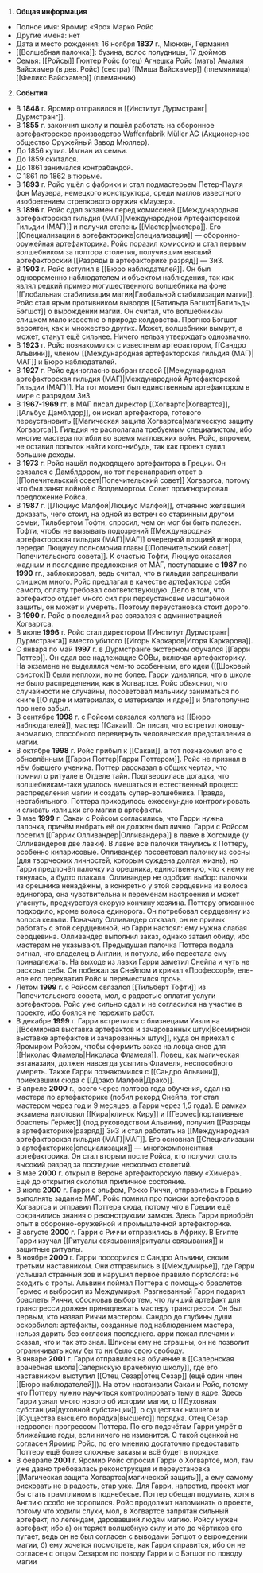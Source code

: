 1. **Общая информация**
 - Полное имя: Яромир «Яро» Марко Ройс
 - Другие имена: нет
 - Дата и место рождения: 16 ноября **1837** г., Мюнхен, Германия
 - [[Волшебная палочка]]: бузина, волос полудницы, 17 дюймов
 - Семья: [[Ройсы]]
    Гюнтер Ройс (отец)
    Агнешка Ройс (мать)
    Амалия Вайсхамер (в дев. Ройс) (сестра)
    [[Миша Вайсхамер]] (племянница)
    [[Феликс Вайсхамер]] (племянник)

2. **События**
 - В **1848** г. Яромир отправился в [[Институт Дурмстранг|Дурмстранг]].
 - В **1855** г. закончил школу и пошёл работать на оборонное артефакторское производство Waffenfabrik Müller AG (Акционерное общество Оружейный Завод Мюллер).
 - До 1856 кутил. Изгнан из семьи.
 - До 1859 скитался.
 - До 1861 занимался контрабандой.
 - С 1861 по 1862 в тюрьме.
 - В **1893** г. Ройс ушёл с фабрики и стал подмастерьем Петер-Пауля фон Маузера, немецкого конструктора, среди маглов известного изобретением стрелкового оружия «Маузер».
 - В **1896** г. Ройс сдал экзамен перед комиссией [[Международная артефакторская гильдия (МАГ)|Международной Артефакторской Гильдии (МАГ)]] и получил степень [[Мастер|мастера]]. Его [[Специализации в артефакторике|специализация]] — оборонно-оружейная артефакторика. Ройс поразил комиссию и стал первым волшебником за полтора столетия, получившим высший артефакторский [[Разряды в артефакторике|разряд]] — 3и3.
 - В **1903** г. Ройс вступил в [[Бюро наблюдателей]]. Он был одновременно наблюдателем и объектом наблюдения, так как являл редкий пример могущественного волшебника на фоне [[Глобальная стабилизация магии|Глобальной стабилизации магии]]. Ройс стал ярым противником выводов [[Батильда Бэгшот|Батильды Бэгшот]] о вырождении магии. Он считал, что волшебникам слишком мало известно о природе колдовства. Прогноз Бэгшот вероятен, как и множество других. Может, волшебники вымрут, а может, станут ещё сильнее. Ничего нельзя утверждать однозначно.
 - В **1923** г. Ройс познакомился с известным артефактором, [[Сандро Альвини]], членом [[Международная артефакторская гильдия (МАГ)|МАГ]] и Бюро наблюдателей.
 - В **1927** г. Ройс единогласно выбран главой [[Международная артефакторская гильдия (МАГ)|Международной Артефакторской Гильдии (МАГ)]]. На тот момент был единственным артефактором в мире с разрядом 3и3.
 - В **1967-1969** гг. в МАГ писал директор [[Хогвартс|Хогвартса]], [[Альбус Дамблдор]], он искал артефактора, готового переустановить [[Магическая защита Хогвартса|магическую защиту Хогвартса]]. Гильдия не располагала требуемым специалистом, ибо многие мастера погибли во время магловских войн. Ройс, впрочем, не оставил попыток найти кого-нибудь, так как проект сулил большие доходы.
 - В **1973** г. Ройс нашёл подходящего артефактора в Греции. Он связался с Дамблдором, но тот перенаправил ответ в [[Попечительский совет|Попечительский совет]] Хогвартса, потому что был занят войной с Волдемортом. Совет проигнорировал предложение Ройса.
 - В **1987** г. [[Люциус Малфой|Люциус Малфой]], отчаянно желавший доказать, чего стоил, на одной из встреч со старинным другом семьи, Тильбертом Тофти, спросил, чем он мог бы быть полезен. Тофти, чтобы не вызывать подозрений [[Международная артефакторская гильдия (МАГ)|МАГ]] очередной порцией игнора, передал Люциусу полномочия главы [[Попечительский совет|Попечительского совета]]. К счастью Тофти, Люциус оказался жадным и последние предложения от МАГ, поступавшие с **1987** по **1990** гг., заблокировал, ведь считал, что в гильдии запрашивали слишком много. Ройс предлагал в качестве артефактора себя самого, оплату требовал соответствующую. Дело в том, что артефактор отдаёт много сил при переустановке масштабной защиты, он может и умереть. Поэтому переустановка стоит дорого.
 - В **1990** г. Ройс в последний раз связался с администрацией Хогвартса.
 - В июле **1996** г. Ройс стал директором [[Институт Дурмстранг|Дурмстранга]] вместо убитого [[Игорь Каркаров|Игоря Каркарова]].
 - С января по май **1997** г. в Дурмстранге экстерном обучался [[Гарри Поттер]]. Он сдал все надлежащие СОВы, включая артефакторику. На экзамене не выделялся чем-то особенным, его идеи ([[Шоковый свисток]]) были неплохи, но не более. Гарри удивлялся, что в школе не было распределения, как в Хогвартсе. Ройс объяснил, что случайности не случайны, посоветовал мальчику заниматься по книге [[О ядре и материалах, о материалах и ядре]] и благополучно про него забыл.
 - В сентябре **1998** г. с Ройсом связался коллега из [[Бюро наблюдателей]], мастер [[Сакаи]]. Он писал, что встретил юношу-аномалию, способного перевернуть человеческие представления о магии.
 - В октябре **1998** г. Ройс прибыл к [[Сакаи]], а тот познакомил его с обновлённым [[Гарри Поттер|Гарри Поттером]]. Ройс не признал в нём бывшего ученика. Поттер рассказал в общих чертах, что помнил о ритуале в Отделе тайн. Подтвердилась догадка, что волшебникам-таки удалось вмешаться в естественный процесс распределения магии и создать супер-волшебника. Правда, нестабильного. Поттера приходилось ежесекундно контролировать и сливать излишки его магии в артефакты.
 - В мае **1999** г. Сакаи с Ройсом согласились, что Гарри нужна палочка, причём выбрать её он должен был лично. Гарри с Ройсом посетил [[Гаррик Олливандер|Олливандера]] в лавке в Хогсмиде (у Олливандеров две лавки). В лавке все палочки тянулись к Поттеру, особенно кипарисовые. Олливандер посоветовал палочку из сосны (для творческих личностей, которым суждена долгая жизнь), но Гарри предпочёл палочку из орешника, единственную, что к нему не тянулась, а будто плакала. Олливандер не одобрил выбор: палочки из орешника ненадёжны, а конкретно у этой сердцевина из волоса единогора, она чувствительна к переменам настроения и может угаснуть, предчувствуя скорую кончину хозяина. Поттеру описанное подходило, кроме волоса единорога. Он потребовал сердцевину из волоса кельпи. Поначалу Олливандер отказал, он не привык работать с этой сердцевиной, но Гарри настоял: ему нужна слабая сердцевина. Олливандер выполнил заказ, однако затаил обиду, ибо мастерам не указывают. Предыдушая палочка Поттера подала сигнал, что владелец в Англии, и потухла, ибо перестала ему принадлежать. На выходе из лавки Гарри заметил Снейпа и чуть не раскрыл себя. Он побежал за Снейпом и кричал «Профессор!», еле-еле его перехватил Ройс и переместился прочь.
 - Летом **1999** г. с Ройсом связался [[Тильберт Тофти]] из Попечительского совета, мол, с радостью оплатит услуги артефактора. Ройс уже сильно сдал и не согласился на участие в проекте, ибо боялся не пережить работ.
 - В декабре **1999** г. Гарри встретился с близнецами Уизли на [[Всемирная выставка артефактов и зачарованных штук|Всемирной выставке артефактов и зачарованных штук]], куда он приехал с Яромиром Ройсом, чтобы оформить заказ на ловца снов для [[Николас Фламель|Николаса Фламеля]]. Ловец, как магическая эвтаназаия, должен навсегда усыпить Фламеля, неспособного умереть. Также Гарри познакомился с [[Сандро Альвини]], приехавшим сюда с [[Драко Малфой|Драко]]. 
 - В апреле **2000** г., всего через полтора года обучения, сдал на мастера по артефакторике (побил рекорд Снейпа, тот стал мастером через год и 9 месяцев, а Гарри через 1,5 года). В рамках экзамена изготовил [[Кира|клинок Киру]] и [[Гермес|портативные браслеты Гермес]] (под руководством Альвини), получил [[Разряды в артефакторике|разряд]] 3и3 и стал работать на [[Международная артефакторская гильдия (МАГ)|МАГ]]. Его основная [[Специализации в артефакторике|специализация]] — многокомпонентная артефакторика. Он стал вторым после Ройса, кто получил столь высокий разряд за последние несколько столетий.
 - В мае **2000** г. открыл в Вероне артефакторскую лавку «Химера». Ещё до открытия сколотил приличное состояние.
 - В июле **2000** г. Гарри с эльфом, Рокко Риччи, отправились в Грецию выполнять задание МАГ. Ройс помнил про поиски артефактора в Хогвартса и отправил Поттера сюда, потому что в Греции ещё сохранились знания о реконструкции замков. Здесь Гарри приобрёл опыт в оборонно-оружейной и промышленной артефакторике.
 - В августе **2000** г. Гарри с Риччи отправились в Африку. В Египте Гарри изучал [[Ритуалы связывания|ритуалы связывания]] и защитные ритуалы.
 - В ноябре **2000** г. Гарри поссорился с Сандро Альвини, своим третьим наставником. Они отправились в [[Междумирье]], где Гарри услышал странный зов и нарушил первое правило портолога: не сходить с тропы. Альвини поймал Поттера с помощью браслетов Гермес и выбросил из Междумирья. Разгневанный Гарри подарил браслеты Риччи, обосновав выбор тем, что лучший артефакт для трансгресси должен принадлежать мастеру трансгресси. Он был первым, кто назвал Риччи мастером. Сандро до глубины души оскорбился: артефакты, созданные под наблюдением мастера, нельзя дарить без согласия последнего. арри пожал плечами и сказал, что и так это знал. Шпионы ему не страшны, он не позволит ограничивать кому бы то ни было свою свободу.
 - В январе **2001** г. Гарри отправился на обучение в [[Салернская врачебная школа|Салернскую врачебную школу]], где его наставником выступил [[Отец Сезар|отец Сезар]] (ещё один член [[Бюро наблюдателей]]). На этом настаивали Сакаи и Ройс, потому что Поттеру нужно научиться контролировать тьму в ядре. Здесь Гарри узнал много нового об истории магии, о [[Духовная субстанция|духовной субстанции]], о существах низшего и [[Существа высшего порядка|высшего]] порядка. Отец Сезар недоволен прогрессом Поттера. По его подсчётам Гарри умрёт в ближайшие годы, если ничего не изменится. С такой оценкой не согласен Яромир Ройс, по его мнению достаточно предоставить Поттеру ещё более сложные заказы и всё будет в порядке.
 - В феврале **2001** г. Яромир Ройс спросил Гарри о Хогвартсе, мол, там уже давно требовалась реконструкция и переустановка [[Магическая защита Хогвартса|магической защиты]], а ему самому рисковать не в радость, стар уже. Для Гарри, напротив, проект мог бы стать трамплином в поднебесье. Поттер обещал подумать, хотя в Англию особо не торопился. Ройс продолжит напоминать о проекте, потому что ходили слухи, мол, в Хогвартсе запрятан сильный артефакт, по легендам, даровавший людям магию. Ройсу нужен артефакт, ибо а) он теряет волшебную силу и это до чёртиков его пугает, ведь он не был согласен с выводами Бэгшот о вырождении магии, б) ему хочется посмотреть, как Гарри справится, ибо он не согласен с отцом Сезаром по поводу Гарри и с Бэгшот по поводу магии